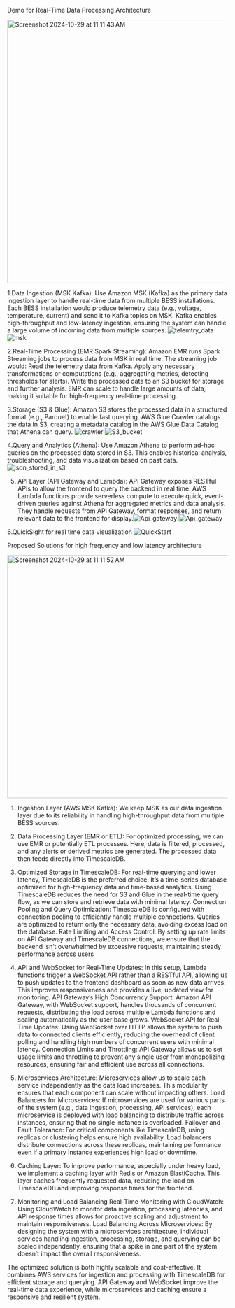 Demo for Real-Time Data Processing Architecture

<img width="602" alt="Screenshot 2024-10-29 at 11 11 43 AM" src="https://github.com/user-attachments/assets/bfd9aa13-ee1c-4105-84f9-df54e08ef325">





1.Data Ingestion (MSK Kafka):
Use Amazon MSK (Kafka) as the primary data ingestion layer to handle real-time data from multiple BESS installations. Each BESS installation would produce telemetry data (e.g., voltage, temperature, current) and send it to Kafka topics on MSK.
Kafka enables high-throughput and low-latency ingestion, ensuring the system can handle a large volume of incoming data from multiple sources. 
![telemtry_data](https://github.com/user-attachments/assets/de36d484-d8c7-4bfc-b08b-5c9539ca7447)
![msk](https://github.com/user-attachments/assets/e6220401-e632-4ea6-9e37-0673b07dfd6d)



2.Real-Time Processing (EMR Spark Streaming):
Amazon EMR runs Spark Streaming jobs to process data from MSK in real time. The streaming job would:
Read the telemetry data from Kafka.
Apply any necessary transformations or computations (e.g., aggregating metrics, detecting thresholds for alerts).
Write the processed data to an S3 bucket for storage and further analysis.
EMR can scale to handle large amounts of data, making it suitable for high-frequency real-time processing.



3.Storage (S3 & Glue):
Amazon S3 stores the processed data in a structured format (e.g., Parquet) to enable fast querying.
AWS Glue Crawler catalogs the data in S3, creating a metadata catalog in the AWS Glue Data Catalog that Athena can query.
![crawler](https://github.com/user-attachments/assets/3c625bf6-1f5d-4978-b744-bef5443567c3)
![S3_bucket](https://github.com/user-attachments/assets/5463b548-4d50-49e0-b5a0-7ec30abf17eb)




4.Query and Analytics (Athena):
Use Amazon Athena to perform ad-hoc queries on the processed data stored in S3. This enables historical analysis, troubleshooting, and data visualization based on past data.
![json_stored_in_s3](https://github.com/user-attachments/assets/3dbf273d-98af-40d3-a5fc-bebaaf0b5529)



5. API Layer (API Gateway and Lambda):
API Gateway exposes RESTful APIs to allow the frontend to query the backend in real time.
AWS Lambda functions provide serverless compute to execute quick, event-driven queries against Athena for aggregated metrics and data analysis. They handle requests from API Gateway, format responses, and return relevant data to the frontend for display.![Api_gateway](https://github.com/user-attachments/assets/73852750-1ca0-455a-82b3-0949e6421722)
![Api_gateway](https://github.com/user-attachments/assets/e45b47e1-0529-485f-adc9-f0ff976fe0dd)



6.QuickSight for real time data visualization
![QuickStart](https://github.com/user-attachments/assets/7ea640cf-c7f8-4bbf-b13d-ef0cf2a16b42)



Proposed Solutions for high frequency and low latency architecture



<img width="555" alt="Screenshot 2024-10-29 at 11 11 52 AM" src="https://github.com/user-attachments/assets/24e2153b-aa5e-449b-b186-bb24a42adade">



1. Ingestion Layer (AWS MSK Kafka): We keep MSK as our data ingestion layer due to its reliability in handling high-throughput data from multiple BESS sources.

2. Data Processing Layer (EMR or ETL): For optimized processing, we can use EMR or potentially ETL processes. Here, data is filtered, processed, and any alerts or derived metrics are generated. The processed data then feeds directly into TimescaleDB.

3. Optimized Storage in TimescaleDB: For real-time querying and lower latency, TimescaleDB is the preferred choice. It’s a time-series database optimized for high-frequency data and time-based analytics. Using TimescaleDB reduces the need for S3 and Glue in the real-time query flow, as we can store and retrieve data with minimal latency.
Connection Pooling and Query Optimization: TimescaleDB is configured with connection pooling to efficiently handle multiple connections. Queries are optimized to return only the necessary data, avoiding excess load on the database.
Rate Limiting and Access Control: By setting up rate limits on API Gateway and TimescaleDB connections, we ensure that the backend isn’t overwhelmed by excessive requests, maintaining steady performance across users

4. API and WebSocket for Real-Time Updates: In this setup, Lambda functions trigger a WebSocket API rather than a RESTful API, allowing us to push updates to the frontend dashboard as soon as new data arrives. This improves responsiveness and provides a live, updated view for monitoring.
API Gateway’s High Concurrency Support: Amazon API Gateway, with WebSocket support, handles thousands of concurrent requests, distributing the load across multiple Lambda functions and scaling automatically as the user base grows.
WebSocket API for Real-Time Updates: Using WebSocket over HTTP allows the system to push data to connected clients efficiently, reducing the overhead of client polling and handling high numbers of concurrent users with minimal latency.
Connection Limits and Throttling: API Gateway allows us to set usage limits and throttling to prevent any single user from monopolizing resources, ensuring fair and efficient use across all connections.

5. Microservices Architecture: Microservices allow us to scale each service independently as the data load increases. This modularity ensures that each component can scale without impacting others.
Load Balancers for Microservices: If microservices are used for various parts of the system (e.g., data ingestion, processing, API services), each microservice is deployed with load balancing to distribute traffic across instances, ensuring that no single instance is overloaded.
Failover and Fault Tolerance: For critical components like TimescaleDB, using replicas or clustering helps ensure high availability. Load balancers distribute connections across these replicas, maintaining performance even if a primary instance experiences high load or downtime.

6. Caching Layer: To improve performance, especially under heavy load, we implement a caching layer with Redis or Amazon ElastiCache. This layer caches frequently requested data, reducing the load on TimescaleDB and improving response times for the frontend.


7. Monitoring and Load Balancing
Real-Time Monitoring with CloudWatch: Using CloudWatch to monitor data ingestion, processing latencies, and API response times allows for proactive scaling and adjustment to maintain responsiveness.
Load Balancing Across Microservices: By designing the system with a microservices architecture, individual services handling ingestion, processing, storage, and querying can be scaled independently, ensuring that a spike in one part of the system doesn’t impact the overall responsiveness.


The optimized solution is both highly scalable and cost-effective. It combines AWS services for ingestion and processing with TimescaleDB for efficient storage and querying. API Gateway and WebSocket improve the real-time data experience, while microservices and caching ensure a responsive and resilient system.





